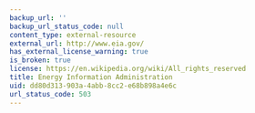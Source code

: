 ```yaml
---
backup_url: ''
backup_url_status_code: null
content_type: external-resource
external_url: http://www.eia.gov/
has_external_license_warning: true
is_broken: true
license: https://en.wikipedia.org/wiki/All_rights_reserved
title: Energy Information Administration
uid: dd80d313-903a-4abb-8cc2-e68b898a4e6c
url_status_code: 503
---
```

